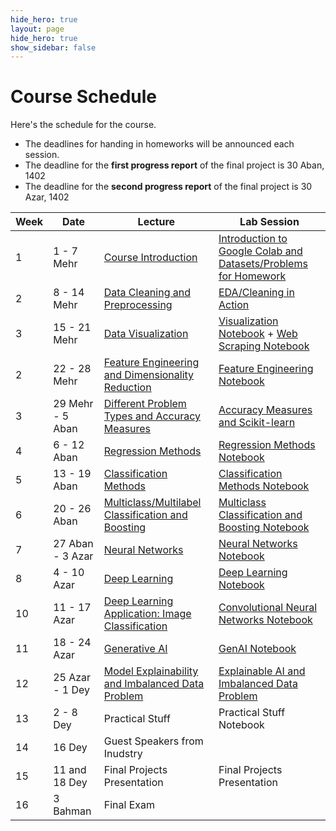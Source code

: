 ```yaml
---
hide_hero: true
layout: page
hide_hero: true
show_sidebar: false
---
```


# Course Schedule
Here's the schedule for the course. 
* The deadlines for handing in homeworks will be announced each session.
* The deadline for the **first progress report** of the final project is 30 Aban, 1402
* The deadline for the **second progress report** of the final project is 30 Azar, 1402

| Week 	| Date	| Lecture | Lab Session |
|------|------|-----|-----|
| 1 | 1 - 7 Mehr | [Course Introduction](https://docs.google.com/presentation/d/1Ax66_OwAVeR9KncZAhArPZawQRCIwEZNhN4gCeAzkTw/edit?usp=sharing)	| [Introduction to Google Colab and Datasets/Problems for Homework](https://colab.research.google.com/drive/1BoWlL7S1yZkw3q4tKTGG8ZiXXEcMmJws?usp=sharing) |
| 2 | 8 - 14 Mehr | [Data Cleaning and Preprocessing](https://docs.google.com/presentation/d/1Ywd5TMfVXWZSETLijOSOpSzSvPJTteTW6SXc3s-1acQ/edit?usp=sharing) | [EDA/Cleaning in Action](https://colab.research.google.com/drive/1Qiv8yEBwfcUtMQV1XURF7MHgT773SVFc?usp=sharing) |
| 3 | 15 - 21 Mehr | [Data Visualization](https://docs.google.com/presentation/d/1x0bo-dz2V3vEmeAk9TNRb1swRhwbLBcYDwBiOGgbvbs/edit?usp=sharing) | [Visualization Notebook](https://colab.research.google.com/drive/1UkfZPMmsaXewdQ2mcJNBjH6vdgzvQYlP?usp=sharing) + [Web Scraping Notebook](https://colab.research.google.com/drive/1hmaWqEw2WIbrLBynaTo7L1Yn4oWgyHqG?usp=sharing#scrollTo=3H2H6IbNVdfR)|
| 2 | 22 - 28 Mehr | [Feature Engineering and Dimensionality Reduction](https://docs.google.com/presentation/d/1b_9akZbGygzEIZjZbubhBpoWlurhWcHCatEpOmHqZyY/edit?usp=sharing) | [Feature Engineering Notebook](https://colab.research.google.com/drive/16JzoMVeLRc2B3N5R_OeZFRZ8HFvfr487?usp=sharing) |
| 3 | 29 Mehr - 5 Aban | [Different Problem Types and Accuracy Measures](https://docs.google.com/presentation/d/1LWYjyKJ4XLHhWOvmQivZiyKl8zOnl10AA-Qsk7MCmnc/edit?usp=sharing) | [Accuracy Measures and Scikit-learn](https://colab.research.google.com/drive/1MnDoavy9aqPrODvCClsHUQPiU-ZDp9iu?usp=sharing) |
| 4 | 6 - 12 Aban | [Regression Methods](https://docs.google.com/presentation/d/1aWc5V6PMV-liKA-kCfKiK7jWb670iBNuHuoqn6miyV0/edit?usp=sharing) | [Regression Methods Notebook](https://colab.research.google.com/drive/1rjhtmtbN7wNm6jzYVhAU34ryK41uKlQy?usp=sharing) |
| 5 | 13 - 19 Aban | [Classification Methods](https://docs.google.com/presentation/d/1wijzxfvqq_tewKiZ4CzA6YS24WKF-kURkpe4Re9czsI/edit?usp=sharing) | [Classification Methods Notebook](https://colab.research.google.com/drive/1poV0_vjGTDRdRVzGiE0TFXl4kIC6jorq?usp=sharing) |
| 6 | 20 - 26 Aban | [Multiclass/Multilabel Classification and Boosting](https://docs.google.com/presentation/d/15EPb-ssY2JTGbWC2VhlTQGU4fRWocrdEGr3hHXrkwus/edit?usp=sharing) | [Multiclass Classification and Boosting Notebook](https://colab.research.google.com/drive/1wLQcjpjxNYXl5WDI45MyNOZDTw1POl8i?usp=sharing) |
| 7 | 27 Aban - 3 Azar | [Neural Networks](https://docs.google.com/presentation/d/1oDLyH38hPxcWhylBYSiRkfPstDI-iAQ1SPPlddwg1LE/edit?usp=sharing) | [Neural Networks Notebook](https://colab.research.google.com/drive/1G7yUYsXamL4fewOb5dKydf7-Ke2LSoXy?usp=sharing) |
| 8 | 4 - 10 Azar | [Deep Learning](https://docs.google.com/presentation/d/1ZCrfiS_1Sh3vQ_GaOnwDTK5FjWgw-nyZ1OKV6UlIJtM/edit?usp=sharing) | [Deep Learning Notebook](https://colab.research.google.com/drive/18JvMK-xbITCegO53Y3yGSwWD9VqVgFIA?usp=sharing) |
| 10 | 11 - 17 Azar | [Deep Learning Application: Image Classification](https://docs.google.com/presentation/d/1SjB4NmbWE6JKX4574jUvdK4J-c0a0T-F801wITovH74/edit?usp=sharing) | [Convolutional Neural Networks Notebook](https://colab.research.google.com/drive/1UlD57pH_dcmoeR0_ai1avo7_RxTbg3OF?usp=sharing) |
| 11 | 18 - 24 Azar | [Generative AI](https://docs.google.com/presentation/d/15Rd0PbYuVpw-J36uILw7mbrl4psLZKYLB7OguDiFlFI/edit?usp=sharing) | [GenAI Notebook](https://colab.research.google.com/drive/1FiLzy5tmf3wU8gryJ_i_gpq3CqmR6qlh?usp=sharing) |
| 12 | 25 Azar - 1 Dey | [Model Explainability and Imbalanced Data Problem](https://docs.google.com/presentation/d/1iZCqxC4ctoYfqj4kHVuQualVJpNVUTvdKOR57JSr-xI/edit?usp=sharing) | [Explainable AI and Imbalanced Data Problem](https://colab.research.google.com/drive/1qovIbzAxUDvVNQ6qvpnlqsCfmZrIfHom?usp=sharing) |
| 13 | 2 - 8 Dey | Practical Stuff | Practical Stuff Notebook |
| 14 | 16 Dey | Guest Speakers from Inudstry |
| 15 | 11 and 18 Dey | Final Projects Presentation | Final Projects Presentation |
| 16 | 3 Bahman | Final Exam


